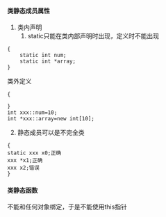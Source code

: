 #### 类静态成员属性
1. 类内声明
	1. static只能在类内部声明时出现，定义时不能出现
```
{
	static int num;
	static int *array;
}
```
类外定义
```
{

}
int xxx::num=10;
int *xxx::array=new int[10];
```
2. 静态成员可以是不完全类
```
{
static xxx x0;正确
xxx *x1;正确
xxx x2;错误
}
```

#### 类静态函数
不能和任何对象绑定，于是不能使用this指针